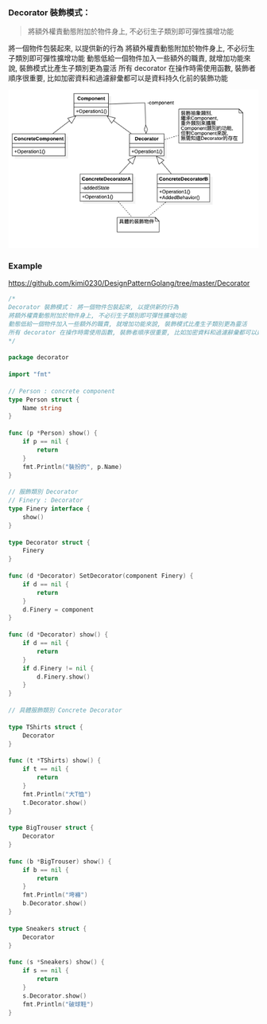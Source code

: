 ### Decorator 裝飾模式： 
> 將額外權責動態附加於物件身上, 不必衍生子類別即可彈性擴增功能

將一個物件包裝起來, 以提供新的行為
將額外權責動態附加於物件身上, 不必衍生子類別即可彈性擴增功能
動態低給一個物件加入一些額外的職責, 就增加功能來說, 裝飾模式比產生子類別更為靈活
所有 decorator 在操作時需使用函數, 裝飾者順序很重要, 比如加密資料和過濾辭彙都可以是資料持久化前的裝飾功能


![UML](https://github.com/kimi0230/DesignPatternGolang/blob/master/UML/Decorator.png?raw=true)

### Example
https://github.com/kimi0230/DesignPatternGolang/tree/master/Decorator 

```go
/*
Decorator 裝飾模式： 將一個物件包裝起來, 以提供新的行為
將額外權責動態附加於物件身上, 不必衍生子類別即可彈性擴增功能
動態低給一個物件加入一些額外的職責, 就增加功能來說, 裝飾模式比產生子類別更為靈活
所有 decorator 在操作時需使用函數, 裝飾者順序很重要, 比如加密資料和過濾辭彙都可以是資料持久化前的裝飾功能
*/

package decorator

import "fmt"

// Person : concrete component
type Person struct {
	Name string
}

func (p *Person) show() {
	if p == nil {
		return
	}
	fmt.Println("裝扮的", p.Name)
}

// 服飾類別 Decorator
// Finery : Decorator
type Finery interface {
	show()
}

type Decorator struct {
	Finery
}

func (d *Decorator) SetDecorator(component Finery) {
	if d == nil {
		return
	}
	d.Finery = component
}

func (d *Decorator) show() {
	if d == nil {
		return
	}
	if d.Finery != nil {
		d.Finery.show()
	}
}

// 具體服飾類別 Concrete Decorator

type TShirts struct {
	Decorator
}

func (t *TShirts) show() {
	if t == nil {
		return
	}
	fmt.Println("大T恤")
	t.Decorator.show()
}

type BigTrouser struct {
	Decorator
}

func (b *BigTrouser) show() {
	if b == nil {
		return
	}
	fmt.Println("垮褲")
	b.Decorator.show()
}

type Sneakers struct {
	Decorator
}

func (s *Sneakers) show() {
	if s == nil {
		return
	}
	s.Decorator.show()
	fmt.Println("破球鞋")
}
```